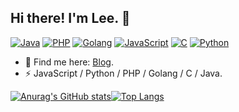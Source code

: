 ## Hi there! I'm Lee. 👋

[![Java](https://img.shields.io/badge/Java-FF3B30?style=flat-square)]()
[![PHP](https://img.shields.io/badge/PHP-FF9500?style=flat-square)]()
[![Golang](https://img.shields.io/badge/Golang-5856D6?style=flat-square)]()
[![JavaScript](https://img.shields.io/badge/JavaScript-34C759?style=flat-square)]()
[![C](https://img.shields.io/badge/C-FF2D55?style=flat-square)]()
[![Python](https://img.shields.io/badge/Python-007AFF?style=flat-square)]()

- 🔭 Find me here: [Blog](https://kalisec.org).
- ⚡ JavaScript / Python / PHP / Golang / C / Java.
<!-- - 🤔 I’m looking for help with ... -->
<!-- - 💬 Ask me about ... -->
<!-- - 😄 Pronouns: ... -->
<!-- - ⚡ Fun fact: ... -->
[![Anurag's GitHub stats](https://github-readme-stats.vercel.app/api?username=fxck1024&show_icons=true)]()[![Top Langs](https://github-readme-stats.vercel.app/api/top-langs/?username=fxck1024)]()
